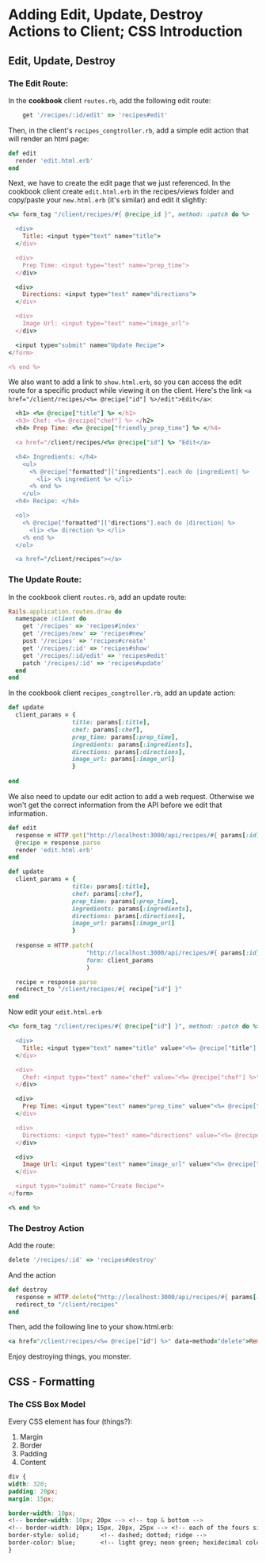 # Adding Edit, Update, Destroy Actions to Client; CSS Introduction

## Edit, Update, Destroy

### The Edit Route:

In the **cookbook** client `routes.rb`, add the following edit route:

```ruby
    get '/recipes/:id/edit' => 'recipes#edit'
```

Then, in the client's `recipes_congtroller.rb`, add a simple edit action that will render an html page:

```ruby
def edit
  render 'edit.html.erb'
end
```

Next, we have to create the edit page that we just referenced. In the cookbook client create `edit.html.erb` in the recipes/views folder and copy/paste your `new.html.erb` (it's similar) and edit it slightly:

```ruby
<%= form_tag "/client/recipes/#{ @recipe_id }", method: :patch do %>

  <div>
    Title: <input type="text" name="title">
  </div>

  <div>
    Prep Time: <input type="text" name="prep_time">
  </div>

  <div>
    Directions: <input type="text" name="directions">
  </div>

  <div>
    Image Url: <input type="text" name="image_url">
  </div>

  <input type="submit" name="Update Recipe">
</form>

<% end %>
```

We also want to add a link to `show.html.erb`, so you can access the edit route for a specific product while viewing it on the client. Here's the link `<a href="/client/recipes/<%= @recipe["id"] %>/edit">Edit</a>`:


```ruby
  <h1> <%= @recipe["title"] %> </h1>
  <h3> Chef: <%= @recipe["chef"] %> </h2>
  <h4> Prep Time: <%= @recipe["friendly_prep_time"] %> </h4>

  <a href="/client/recipes/<%= @recipe["id"] %> "Edit</a>

  <h4> Ingredients: </h4>
    <ul>
      <% @recipe["formatted"]["ingredients"].each do |ingredient| %>
        <li> <% ingredient %> </li>
      <% end %>
    </ul>
  <h4> Recipe: </h4>

  <ol>
    <% @recipe["formatted"]["directions"].each do |direction| %>
      <li> <%= direction %> </li>
    <% end %>
  </ol>

  <a href="/client/recipes"></a>
```

### The Update Route:

In the cookbook client `routes.rb`, add an update route:


```ruby
Rails.application.routes.draw do
  namespace :client do
    get '/recipes' => 'recipes#index'
    get '/recipes/new' => 'recipes#new'
    post '/recipes' => 'recipes#create'
    get '/recipes/:id' => 'recipes#show'
    get '/recipes/:id/edit' => 'recipes#edit'
    patch '/recipes/:id' => 'recipes#update'
  end
end
```

In the cookbook client `recipes_congtroller.rb`, add an update action:

```ruby
def update
  client_params = {
                  title: params[:title],
                  chef: params[:chef],
                  prep_time: params[:prep_time],
                  ingredients: params[:ingredients],
                  directions: params[:directions],
                  image_url: params[:image_url]
                  }
  
end
```

We also need to update our edit action to add a web request. Otherwise we won't get the correct information from the API before we edit that information. 

```ruby
def edit
  response = HTTP.get("http://localhost:3000/api/recipes/#{ params[:id] }")
  @recipe = response.parse
  render 'edit.html.erb'
end

def update
  client_params = {
                  title: params[:title],
                  chef: params[:chef],
                  prep_time: params[:prep_time],
                  ingredients: params[:ingredients],
                  directions: params[:directions],
                  image_url: params[:image_url]
                  }
  
  response = HTTP.patch(
                      "http://localhost:3000/api/recipes/#{ params[:id] }", 
                      form: client_params
                      )

  recipe = response.parse
  redirect_to "/client/recipes/#{ recipe["id"] }"
end
```

Now edit your `edit.html.erb`

```ruby
<%= form_tag "/client/recipes/#{ @recipe["id"] }", method: :patch do %>

  <div>
    Title: <input type="text" name="title" value="<%= @recipe["title"] %>">
  </div>

  <div>
    Chef: <input type="text" name="chef" value="<%= @recipe["chef"] %>">
  </div>

  <div>
    Prep Time: <input type="text" name="prep_time" value="<%= @recipe["prep_time"] %>">
  </div>

  <div>
    Directions: <input type="text" name="directions" value="<%= @recipe["directions"] %>">
  </div>

  <div>
    Image Url: <input type="text" name="image_url" value="<%= @recipe["image_url"] %>">
  </div>

  <input type="submit" name="Create Recipe">
</form>

<% end %>
```

### The Destroy Action

Add the route:

```ruby
delete '/recipes/:id' => 'recipes#destroy'
```

And the action

```ruby
def destroy
  response = HTTP.delete("http://localhost:3000/api/recipes/#{ params[:id] }"
  redirect_to "/client/recipes"
end
```

Then, add the following line to your show.html.erb:

```ruby
<a href="/client/recipes/<%= @recipe["id"] %>" data-method="delete">Remove Product</a>
```

Enjoy destroying things, you monster.

## CSS - Formatting

### The CSS Box Model

Every CSS element has four (things?):

1. Margin
2. Border
3. Padding
4. Content

```css
div {
width: 320;
padding: 20px;
margin: 15px;

border-width: 10px;
<!-- border-width: 10px; 20px --> <!-- top & bottom -->
<!-- border-width: 10px; 15px, 20px, 25px --> <!-- each of the fours sides, starting at the top (12 o'clock) and going clockwise -->
border-style: solid;      <!-- dashed; dotted; ridge -->
border-color: blue;       <!-- light grey; neon green; hexidecimal colors-->
}
``` 